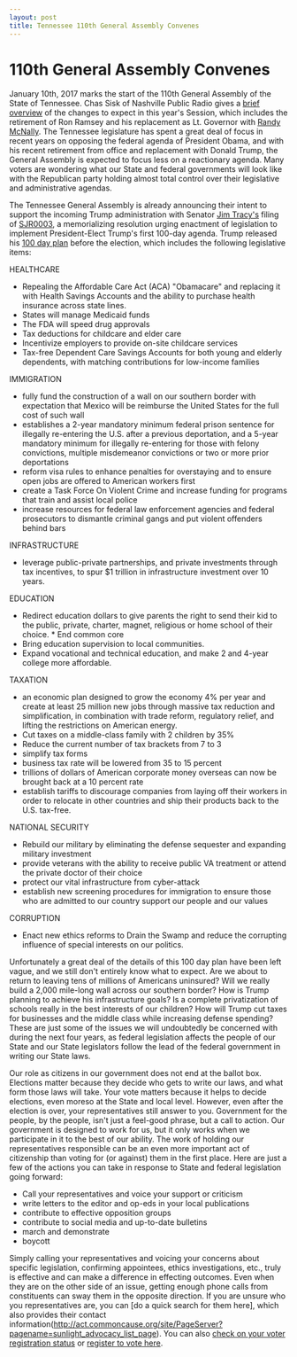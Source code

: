 ```yaml
---
layout: post
title: Tennessee 110th General Assembly Convenes
---
```


# 110th General Assembly Convenes

January 10th, 2017 marks the start of the 110th General Assembly of the State of Tennessee. Chas Sisk of Nashville Public Radio gives a [brief overview](http://nashvillepublicradio.org/post/capitol-hill-conversation-why-2017-most-unpredictable-legislative-session-years) of the changes to expect in this year's Session, which includes the retirement of Ron Ramsey and his replacement as Lt. Governor with [Randy McNally](http://www.capitol.tn.gov/senate/members/s5.html). The Tennessee legislature has spent a great deal of focus in recent years on opposing the federal agenda of President Obama, and with his recent retirement from office and replacement with Donald Trump, the General Assembly is expected to focus less on a reactionary agenda. Many voters are wondering what our State and federal governments will look like with the Republican party holding almost total control over their legislative and administrative agendas.

The Tennessee General Assembly is already announcing their intent to support the incoming Trump administration with Senator [Jim Tracy's](http://www.capitol.tn.gov/senate/members/S14.html) filing of [SJR0003](http://wapp.capitol.tn.gov/apps/BillInfo/default.aspx?BillNumber=SJR0003&GA=110), a memorializing resolution urging enactment of legislation to implement President-Elect Trump's first 100-day agenda. Trump released his [100 day plan](http://www.npr.org/2016/11/09/501451368/here-is-what-donald-trump-wants-to-do-in-his-first-100-days) before the election, which includes the following legislative items:

HEALTHCARE

* Repealing the Affordable Care Act (ACA) "Obamacare" and replacing it with Health Savings Accounts and the ability to purchase health insurance across state lines. 
* States will manage Medicaid funds
* The FDA will speed drug approvals
* Tax deductions for childcare and elder care
* Incentivize employers to provide on-site childcare services
* Tax-free Dependent Care Savings Accounts for both young and elderly dependents, with matching contributions for low-income families 

IMMIGRATION

* fully fund the construction of a wall on our southern border with expectation that Mexico will be reimburse the United States for the full cost of such wall
* establishes a 2-year mandatory minimum federal prison sentence for illegally re-entering the U.S. after a previous deportation, and a 5-year mandatory minimum for illegally re-entering for those with felony convictions, multiple misdemeanor convictions or two or more prior deportations
* reform visa rules to enhance penalties for overstaying and to ensure open jobs are offered to American workers first
* create a Task Force On Violent Crime and increase funding for programs that train and assist local police
* increase resources for federal law enforcement agencies and federal prosecutors to dismantle criminal gangs and put violent offenders behind bars

INFRASTRUCTURE

* leverage public-private partnerships, and private investments through tax incentives, to spur $1 trillion in infrastructure investment over 10 years. 

EDUCATION

* Redirect education dollars to give parents the right to send their kid to the public, private, charter, magnet, religious or home school of their choice. * End common core
* Bring education supervision to local communities. 
* Expand vocational and technical education, and make 2 and 4-year college more affordable.

TAXATION

* an economic plan designed to grow the economy 4% per year and create at least 25 million new jobs through massive tax reduction and simplification, in combination with trade reform, regulatory relief, and lifting the restrictions on American energy.
* Cut taxes on a middle-class family with 2 children by 35% 
* Reduce the current number of tax brackets from 7 to 3
* simplify tax forms 
* business tax rate will be lowered from 35 to 15 percent
* trillions of dollars of American corporate money overseas can now be brought back at a 10 percent rate
* establish tariffs to discourage companies from laying off their workers in order to relocate in other countries and ship their products back to the U.S. tax-free.

NATIONAL SECURITY

* Rebuild our military by eliminating the defense sequester and expanding military investment
* provide veterans with the ability to receive public VA treatment or attend the private doctor of their choice
* protect our vital infrastructure from cyber-attack
* establish new screening procedures for immigration to ensure those who are admitted to our country support our people and our values

CORRUPTION

* Enact new ethics reforms to Drain the Swamp and reduce the corrupting influence of special interests on our politics.

Unfortunately a great deal of the details of this 100 day plan have been left vague, and we still don't entirely know what to expect. Are we about to return to leaving tens of millions of Americans uninsured? Will we really build a 2,000 mile-long wall across our southern border? How is Trump planning to achieve his infrastructure goals? Is a complete privatization of schools really in the best interests of our children? How will Trump cut taxes for businesses and the middle class while increasing defense spending? These are just some of the issues we will undoubtedly be concerned with during the next four years, as federal legislation affects the people of our State and our State legislators follow the lead of the federal government in writing our State laws.

Our role as citizens in our government does not end at the ballot box. Elections matter because they decide who gets to write our laws, and what form those laws will take. Your vote matters because it helps to decide elections, even moreso at the State and local level. However, even after the election is over, your representatives still answer to you. Government for the people, by the people, isn't just a feel-good phrase, but a call to action. Our government is designed to work for us, but it only works when we participate in it to the best of our ability. The work of holding our representatives responsible can be an even more important act of citizenship than voting for (or against) them in the first place. Here are just a few of the actions you can take in response to State and federal legislation going forward:

* Call your representatives and voice your support or criticism
* write letters to the editor and op-eds in your local publications
* contribute to effective opposition groups
* contribute to social media and up-to-date bulletins
* march and demonstrate
* boycott

Simply calling your representatives and voicing your concerns about specific legislation, confirming appointees, ethics investigations, etc., truly is effective and can make a difference in effecting outcomes. Even when they are on the other side of an issue, getting enough phone calls from constituents can sway them in the opposite direction. If you are unsure who you representatives are, you can [do a quick search for them here], which also provides their contact information(http://act.commoncause.org/site/PageServer?pagename=sunlight_advocacy_list_page). You can also [check on your voter registration status](https://www.vote.org/am-i-registered-to-vote) or [register to vote here](https://www.vote.org/register-to-vote/).
